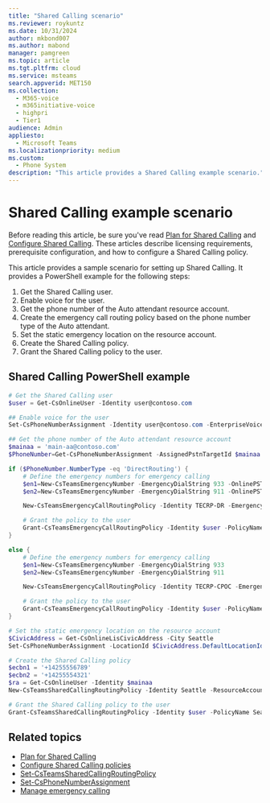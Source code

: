 ```yaml
---
title: "Shared Calling scenario"
ms.reviewer: roykuntz
ms.date: 10/31/2024
author: mkbond007
ms.author: mabond
manager: pamgreen
ms.topic: article
ms.tgt.pltfrm: cloud
ms.service: msteams
search.appverid: MET150
ms.collection: 
  - M365-voice
  - m365initiative-voice
  - highpri
  - Tier1
audience: Admin
appliesto: 
  - Microsoft Teams
ms.localizationpriority: medium
ms.custom: 
  - Phone System
description: "This article provides a Shared Calling example scenario."
---
```


# Shared Calling example scenario

Before reading this article, be sure you've read [Plan for Shared Calling](shared-calling-plan.md) and [Configure Shared Calling](shared-calling-setup.md). These articles describe licensing requirements, prerequisite configuration, and how to configure a Shared Calling policy.

This article provides a sample scenario for setting up Shared Calling. It provides a PowerShell example for the following steps:

1. Get the Shared Calling user.
1. Enable voice for the user.
1. Get the phone number of the Auto attendant resource account.
1. Create the emergency call routing policy based on the phone number type of the Auto attendant.
1. Set the static emergency location on the resource account.
1. Create the Shared Calling policy.
1. Grant the Shared Calling policy to the user.

## Shared Calling PowerShell example

```powershell
# Get the Shared Calling user
$user = Get-CsOnlineUser -Identity user@contoso.com

## Enable voice for the user
Set-CsPhoneNumberAssignment -Identity user@contoso.com -EnterpriseVoiceEnabled $true

## Get the phone number of the Auto attendant resource account
$mainaa = 'main-aa@contoso.com'
$PhoneNumber=Get-CsPhoneNumberAssignment -AssignedPstnTargetId $mainaa

if ($PhoneNumber.NumberType -eq 'DirectRouting') {
    # Define the emergency numbers for emergency calling
    $en1=New-CsTeamsEmergencyNumber -EmergencyDialString 933 -OnlinePSTNUsage WW
    $en2=New-CsTeamsEmergencyNumber -EmergencyDialString 911 -OnlinePSTNUsage WW

    New-CsTeamsEmergencyCallRoutingPolicy -Identity TECRP-DR -EmergencyNumbers @{add=$en1,$en2} -AllowEnhancedEmergencyServices $true

    # Grant the policy to the user
    Grant-CsTeamsEmergencyCallRoutingPolicy -Identity $user -PolicyName TECRP-DR
}

else {
    # Define the emergency numbers for emergency calling
    $en1=New-CsTeamsEmergencyNumber -EmergencyDialString 933
    $en2=New-CsTeamsEmergencyNumber -EmergencyDialString 911

    New-CsTeamsEmergencyCallRoutingPolicy -Identity TECRP-CPOC -EmergencyNumbers @{add=$en1,$en2} -AllowEnhancedEmergencyServices $true

    # Grant the policy to the user
    Grant-CsTeamsEmergencyCallRoutingPolicy -Identity $user -PolicyName TECRP-CPOC
}

# Set the static emergency location on the resource account
$CivicAddress = Get-CsOnlineLisCivicAddress -City Seattle
Set-CsPhoneNumberAssignment -LocationId $CivicAddress.DefaultLocationId -PhoneNumber $PhoneNumber.TelephoneNumber

# Create the Shared Calling policy
$ecbn1 = '+14255556789'
$ecbn2 = '+14255554321'
$ra = Get-CsOnlineUser -Identity $mainaa
New-CsTeamsSharedCallingRoutingPolicy -Identity Seattle -ResourceAccount $ra.Identity -EmergencyNumbers @{add=$ecbn1,$ecbn2}

# Grant the Shared Calling policy to the user
Grant-CsTeamsSharedCallingRoutingPolicy -Identity $user -PolicyName Seattle
```

## Related topics

- [Plan for Shared Calling](shared-calling-plan.md)
- [Configure Shared Calling policies](shared-calling-setup.md)
- [Set-CsTeamsSharedCallingRoutingPolicy](/powershell/module/teams/set-csteamssharedcallingroutingpolicy)
- [Set-CsPhoneNumberAssignment](/powershell/module/teams/set-csphonenumberassignment)
- [Manage emergency calling](what-are-emergency-locations-addresses-and-call-routing.md)
